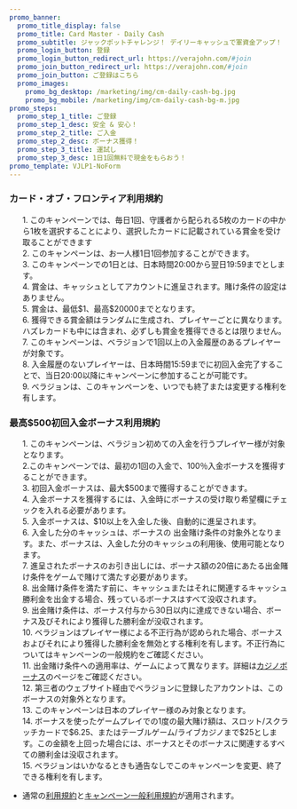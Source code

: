 ```yaml
---
promo_banner:
  promo_title_display: false
  promo_title: Card Master - Daily Cash
  promo_subtitle: ジャックポットチャレンジ！ デイリーキャッシュで軍資金アップ！
  promo_login_button: 登録
  promo_login_button_redirect_url: https://verajohn.com/#join
  promo_join_button_redirect_url: https://verajohn.com/#join
  promo_join_button: ご登録はこちら
  promo_images:
    promo_bg_desktop: /marketing/img/cm-daily-cash-bg.jpg
    promo_bg_mobile: /marketing/img/cm-daily-cash-bg-m.jpg
promo_steps:
  promo_step_1_title: ご登録
  promo_step_1_desc: 安全 & 安心！
  promo_step_2_title: ご入金
  promo_step_2_desc: ボーナス獲得！
  promo_step_3_title: 運試し
  promo_step_3_desc: 1日1回無料で現金をもらおう！
promo_template: VJLP1-NoForm
---
```

<section id="terms" class="container animated fadeIn">
   <div class="row">
      <div class="col-12">
         <h3 class="text-left">カード・オブ・フロンティア利用規約</h3>
         <ul class="terms-ul">
            <p>1. このキャンペーンでは、毎日1回、守護者から配られる5枚のカードの中から1枚を選択することにより、選択したカードに記載されている賞金を受け取ることができます
               <br>2. このキャンペーンは、お一人様1日1回参加することができます。
               <br>3. このキャンペーンでの1日とは、日本時間20:00から翌日19:59までとします。
               <br>4. 賞金は、キャッシュとしてアカウントに進呈されます。賭け条件の設定はありません。
               <br>5. 賞金は、最低$1、最高$20000までとなります。
               <br>6. 獲得できる賞金額はランダムに生成され、プレイヤーごとに異なります。ハズレカードも中には含まれ、必ずしも賞金を獲得できるとは限りません。
               <br>7. このキャンペーンは、ベラジョンで1回以上の入金履歴のあるプレイヤーが対象です。
               <br>8. 入金履歴のないプレイヤーは、日本時間15:59までに初回入金完了することで、当日20:00以降にキャンペーンに参加することが可能です。
               <br>9. べラジョンは、このキャンペーンを、いつでも終了または変更する権利を有します。
            </p>
         </ul>
         <h3 class="text-left">最高$500初回入金ボーナス利用規約</h3>
         <ul class="terms-ul">
            <p>1. このキャンペーンは、ベラジョン初めての入金を行うプレイヤー様が対象となります。
               <br>2.このキャンペーンでは、最初の1回の入金で、100％入金ボーナスを獲得することができます。
               <br>3. 初回入金ボーナスは、最大$500まで獲得することができます。
               <br>4. 入金ボーナスを獲得するには、入金時にボーナスの受け取り希望欄にチェックを入れる必要があります。
               <br>5. 入金ボーナスは、$10以上を入金した後、自動的に進呈されます。
               <br>6. 入金した分のキャッシュは、ボーナスの	出金賭け条件の対象外となります。また、ボーナスは、入金した分のキャッシュの利用後、使用可能となります。
               <br>7. 進呈されたボーナスのお引き出しには、ボーナス額の20倍にあたる出金賭け条件をゲームで賭けて満たす必要があります。
               <br>8. 出金賭け条件を満たす前に、キャッシュまたはそれに関連するキャッシュ勝利金を出金する場合、残っているボーナスはすべて没収されます。
               <br>9. 出金賭け条件は、ボーナス付与から30日以内に達成できない場合、ボーナス及びそれにより獲得した勝利金が没収されます。
               <br>10. ベラジョンはプレイヤー様による不正行為が認められた場合、ボーナスおよびそれにより獲得した勝利金を無効とする権利を有します。不正行為については<a herf="https://verajohn.com/about/promotions-terms-and-conditions">キャンペーンの一般規約</a>をご確認ください。
               <br>11. 出金賭け条件への適用率は、ゲームによって異なります。詳細は<a href="https://www.verajohn.com/ja/about/our-casino-bonuses">カジノボーナス</a>のページをご確認ください。
               <br>12. 第三者のウェブサイト経由でベラジョンに登録したアカウントは、このボーナスの対象外となります。
               <br>13. このキャンペーンは日本のプレイヤー様のみ対象となります。
               <br>14. ボーナスを使ったゲームプレイでの1度の最大賭け額は、スロット/スクラッチカードで$6.25、またはテーブルゲーム/ライブカジノまで$25とします。この金額を上回った場合には、ボーナスとそのボーナスに関連するすべての勝利金は没収されます。
               <br>15. ベラジョンはいかなるときも通告なしでこのキャンペーンを変更、終了できる権利を有します。
            </p>
         </ul>
      </div>
   </div>
   <ul>
      <li>通常の<a href="https://verajohn.com/about/terms-and-conditions">利用規約</a>と<a href="https://verajohn.com/about/promotions-terms-and-conditions">キャンペーン一般利用規約</a>が適用されます。</li>
   </ul>
</section>